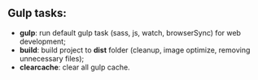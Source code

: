 <h2>Gulp tasks:</h2>

<ul>
	<li><strong>gulp</strong>: run default gulp task (sass, js, watch, browserSync) for web development;</li>
	<li><strong>build</strong>: build project to <strong>dist</strong> folder (cleanup, image optimize, removing unnecessary files);</li>
	<li><strong>clearcache</strong>: clear all gulp cache.</li>
</ul>
